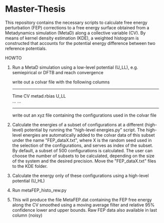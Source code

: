 # Master-Thesis
This repository contains the necessary scripts to calculate free energy perturbation (FEP) corrections to a free energy surface obtained from a Metadynamics simulation (MetaD) along a collective variable (CV). By means of kernel density estimation (KDE), a weighted histogram is constructed that accounts for the potential energy difference between two reference potentials. 

HOWTO

1) Run a MetaD simulation using a low-level potential (U_LL), e.g. semiepirical or DFTB and reach convergence
 
   write out a colvar file with the following columns
   ________________________________________
   Time       CV      metad.rbias      U_LL    
   ...
   ...
   ________________________________________
   
   write out an xyz file containing the configurations used in the colvar file 
   
2) Calculate the energies of a subset of configurations at a different (high-level) potential by running the "high-level energies.py" script. The high-level energies are    automatically added to the colvar data of this subset under the name "FEP_dataX.txt", where X is the random seed used in the selection of the configurations, and        serves as index of the subset. By default, a subset of 500 configurations is calculated. The user can choose the number of subsets to be calculated, depending on        the size of the system and the desired precision. Move the "FEP_dataX.txt" files to the KDE folder.
   
3) Calculate the energy only of these configurations using a high-level potential (U_HL)

6) Run metaFEP_histo_rew.py

7) This will produce the file MetaFEP.dat containing the FEP free energy along 
   the CV smoothed using a moving average filter and relative 95% confidence 
   lower and upper bounds. Raw FEP data also available in last column (noisy)
